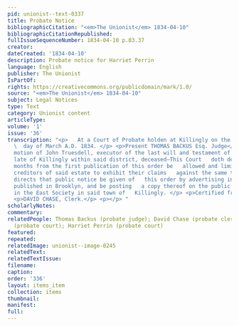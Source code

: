 ```yaml
---
pid: unionist--text-0337
title: Probate Notice
bibliographicCitation: "<em>The Unionist</em> 1834-04-10"
bibliographicCitationRepublished: 
fullIssueSequenceNumber: 1834-04-10 p.03.37
creator: 
dateCreated: '1834-04-10'
description: Probate notice for Harriet Perrin
language: English
publisher: The Unionist
IsPartOf: 
rights: https://creativecommons.org/publicdomain/mark/1.0/
source: "<em>The Unionist</em> 1834-04-10"
subject: Legal Notices
type: Text
category: Unionist content
articleType: 
volume: '1'
issue: '36'
transcription: "<p>   At a Court of Probate holden at Killingly on the 8   <sup>th</sup>
  \  day of March A.D. 1834. </p> <p>Present THOMAS BACKUS Esq. Judge</p> <p>   On
  motion of John Truesdell, executor of the last will and testament of   Harriet Perrin
  late of Killingly within said district, deceased—This Court   doth decree that six
  months from the first publication of this order be   allowed and limited for the
  creditors of said estate to exhibit their claims   against the same to said executor—And
  directs that public notice be given of   this order by advertising in a newspaper
  published in Brooklyn, and be posting   a copy thereof on the public sign post,
  in the East Society in said town of   Killingly. </p> <p>Certified from Record,</p>
  <p>DAVID CHASE, Clerk.</p> <p></p> "
scholarlyNotes: 
commentary: 
relatedPeople: Thomas Backus (probate judge); David Chase (probate clerk); John Truesdell
  (probate court); Harriet Perrin (probate court)
featured: 
repeated: 
relatedImage: unionist--image-0245
relatedText: 
relatedTextIssue: 
filename: 
caption: 
order: '336'
layout: items_item
collection: items
thumbnail: 
manifest: 
full: 
---
```

